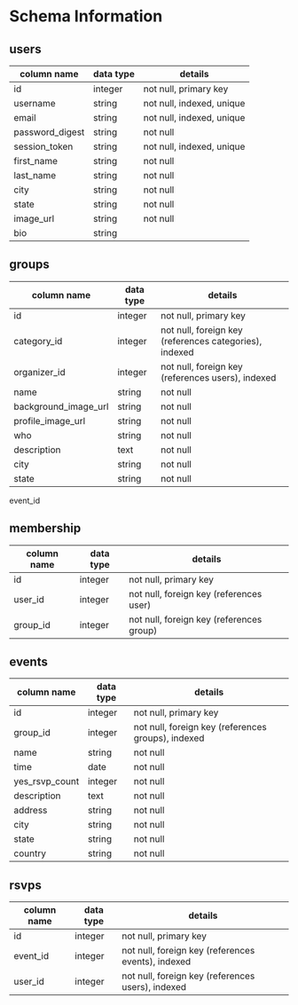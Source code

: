 # Schema Information

## users
column name     | data type | details
----------------|-----------|-----------------------
id              | integer   | not null, primary key
username        | string    | not null, indexed, unique
email           | string    | not null, indexed, unique
password_digest | string    | not null
session_token   | string    | not null, indexed, unique
first_name      | string    | not null
last_name       | string    | not null
city            | string    | not null
state           | string    | not null
image_url       | string    | not null
bio             | string    |


## groups
column name         | data type | details
--------------------|-----------|-----------------------
id                  | integer   | not null, primary key
category_id         | integer   | not null, foreign key (references categories), indexed
organizer_id        | integer   | not null, foreign key (references users), indexed
name                | string    | not null
background_image_url| string    | not null
profile_image_url   | string    | not null
who                 | string    | not null
description         | text      | not null
city                | string    | not null
state               | string    | not null
event_id

## membership
column name | data type | details
------------|-----------|-----------------------
id          | integer   | not null, primary key
user_id     | integer   | not null, foreign key (references user)
group_id    | integer   | not null, foreign key (references group)

## events
column name    | data type | details
---------------|-----------|-----------------------
id             | integer   | not null, primary key
group_id       | integer   | not null, foreign key (references groups), indexed
name           | string    | not null
time           | date      | not null
yes_rsvp_count | integer   | not null
description    | text      | not null
address        | string    | not null
city           | string    | not null
state          | string    | not null
country        | string    | not null

## rsvps
column name | data type | details
------------|-----------|-----------------------
id          | integer   | not null, primary key
event_id    | integer   | not null, foreign key (references events), indexed
user_id     | integer   | not null, foreign key (references users), indexed
